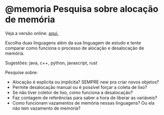 # @memoria Pesquisa sobre alocação de memória

Veja a versão online: [aqui.](https://github.com/qxcodepoo/arcade/blob/master/base/memoria/Readme.md)

Escolha duas linguagens além da sua linguagem de estudo e tente comparar como funciona o processo de alocação e desalocação de memória.

Sugestões: java, c++, python, javascript, rust

Pesquise sobre:

- Alocação é explicita ou implícita? SEMPRE new pra criar novos objetos?
- Permite desalocação manual ou é possível forçar a coleta de lixo?
- Se não tiver coletor de lixo, como funciona a desalocação?
- Faz contagem de referências para saber a hora de liberar as variáveis?
- Como funcionam vazamentos de memória nessas linguagens? Ou ela não tem vazamento de memória?
